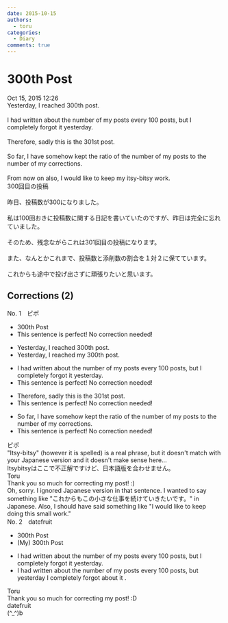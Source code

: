 ```yaml
---
date: 2015-10-15
authors:
  - toru
categories:
  - Diary
comments: true
---
```


# 300th Post
<div class="date">Oct 15, 2015 12:26</div>
<div id="post"><div id="body_show_ori">
Yesterday, I reached 300th post.<br/><br/>I had written about the number of my posts every 100 posts, but I completely forgot it yesterday.<br/><br/>Therefore, sadly this is the 301st post.<br/><br/>So far, I have somehow kept the ratio of the number of my posts to the number of my corrections.<br/><br/>From now on also, I would like to keep my itsy-bitsy work.
</div></div>

<!-- more -->

<div id="post_ja"><div id="body_show_mo">
300回目の投稿<br/><br/>昨日、投稿数が300になりました。<br/><br/>私は100回おきに投稿数に関する日記を書いていたのですが、昨日は完全に忘れていました。<br/><br/>そのため、残念ながらこれは301回目の投稿になります。<br/><br/>また、なんとかこれまで、投稿数と添削数の割合を１対２に保てています。<br/><br/>これからも途中で投げ出さずに頑張りたいと思います。
</div></div>

## Corrections (2)
<div id="block"><div class="first_name"> No. 1　<span class="just_name">ピポ</span></div><div id="block2">
<ul class="correction_field">
<li class="incorrect">300th Post</li>
<li class="corrected perfect">This sentence is perfect! No correction needed!</li>
</ul>
<ul class="correction_field">
<li class="incorrect">Yesterday, I reached 300th post.</li>
<li class="corrected correct">
Yesterday, I reached <span class="f_blue">my</span> 300th post.
</li>
</ul>
<ul class="correction_field">
<li class="incorrect">I had written about the number of my posts every 100 posts, but I completely forgot it yesterday.</li>
<li class="corrected perfect">This sentence is perfect! No correction needed!</li>
</ul>
<ul class="correction_field">
<li class="incorrect">Therefore, sadly this is the 301st post.</li>
<li class="corrected perfect">This sentence is perfect! No correction needed!</li>
</ul>
<ul class="correction_field">
<li class="incorrect">So far, I have somehow kept the ratio of the number of my posts to the number of my corrections.</li>
<li class="corrected perfect">This sentence is perfect! No correction needed!</li>
</ul>
</div><div class="name"><span class="just_name">ピポ</span><br>
"Itsy-bitsy" (however it is spelled) is a real phrase, but it doesn't match with your Japanese version and it doesn't make sense here...<br/>Itsybitsyはここで不正解ですけど、日本語版を合わせません。
</div>
<div class="name"><span class="just_name">Toru</span><br>
Thank you so much for correcting my post! :)<br/>Oh, sorry. I ignored Japanese version in that sentence. I wanted to say something like "これからもこの小さな仕事を続けていきたいです。" in Japanese. Also, I should have said something like "I would like to keep doing this small work."
</div>
</div>
<div id="block"><div class="first_name"> No. 2　<span class="just_name">datefruit</span></div><div id="block2">
<ul class="correction_field">
<li class="incorrect">300th Post</li>
<li class="corrected correct">
<span class="f_blue">(My)</span> 300th Post
</li>
</ul>
<ul class="correction_field">
<li class="incorrect">I had written about the number of my posts every 100 posts, but I completely forgot it yesterday.</li>
<li class="corrected correct">
I had written about the number of my posts every 100 posts, but <span class="f_blue">yesterday</span> I completely forgot<span class="f_blue"> about </span>it .
</li>
</ul>
</div><div class="name"><span class="just_name">Toru</span><br>
Thank you so much for correcting my post! :D
</div>
<div class="name"><span class="just_name">datefruit</span><br>
(^_^)b
</div>
</div>
